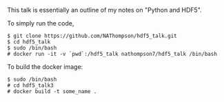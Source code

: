 This talk is essentially an outline of my notes on "Python and HDF5".

To simply run the code,

```<bash>
$ git clone https://github.com/NAThompson/hdf5_talk.git
$ cd hdf5_talk
$ sudo /bin/bash
# docker run -it -v `pwd`:/hdf5_talk nathompson7/hdf5_talk /bin/bash
```

To build the docker image:

```<bash>
$ sudo /bin/bash
# cd hdf5_talk3
# docker build -t some_name .
```